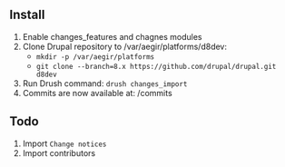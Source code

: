 Install
---

1. Enable changes_features and chagnes modules
1. Clone Drupal repository to /var/aegir/platforms/d8dev:
    - `mkdir -p /var/aegir/platforms`
    - `git clone --branch=8.x https://github.com/drupal/drupal.git d8dev`
1. Run Drush command: `drush changes_import`
1. Commits are now available at: /commits

Todo
---

1. Import `Change notices`
1. Import contributors
